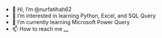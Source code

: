 - 👋 Hi, I’m @nurfatihah62
- 👀 I’m interested in learning Python, Excel, and SQL Query
- 🌱 I’m currently learning Microsoft Power Query
- 📫 How to reach me [...](https://www.linkedin.com/in/nurfatihah-azmi-406466148/)

<!---
nurfatihah62/nurfatihah62 is a ✨ special ✨ repository because its `README.md` (this file) appears on your GitHub profile.
You can click the Preview link to take a look at your changes.
--->
